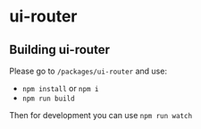 # ui-router

## Building ui-router

Please go to `/packages/ui-router` and use:
- `npm install` or `npm i`
- `npm run build`

Then for development you can use `npm run watch`
